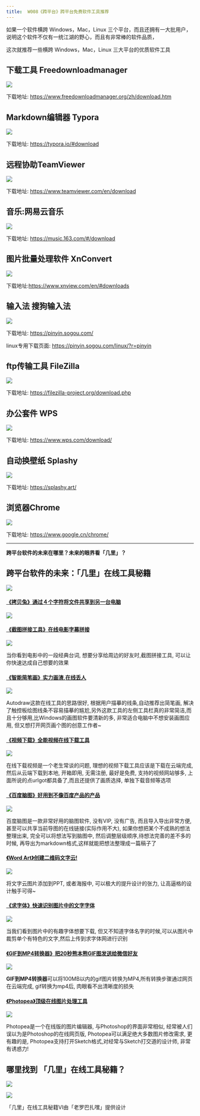 ```yaml
---
title:  W008《跨平台》跨平台免费软件工具推荐
---
```


如果一个软件横跨 Windows，Mac，Linux 三个平台，而且还拥有一大批用户，说明这个软件不仅有一统江湖的野心，而且有非常棒的软件品质，

这次就推荐一些横跨 Windows，Mac，Linux 三大平台的优质软件工具


## 下载工具 Freedownloadmanager

![](https://www.v2fy.com/asset/win-mac-liunx/fdm.png)

下载地址: https://www.freedownloadmanager.org/zh/download.htm

## Markdown编辑器 Typora

![](https://www.v2fy.com/asset/win-mac-liunx/typera.png)


下载地址: https://typora.io/#download

## 远程协助TeamViewer

![](https://www.v2fy.com/asset/win-mac-liunx/teamview.png)

下载地址: https://www.teamviewer.com/en/download

## 音乐:网易云音乐

![](https://www.v2fy.com/asset/win-mac-liunx/net-music.png)


下载地址: https://music.163.com/#/download

## 图片批量处理软件 XnConvert

![](https://www.v2fy.com/asset/win-mac-liunx/xnconvert.png)



下载地址:https://www.xnview.com/en/#downloads

## 输入法 搜狗输入法

![](https://www.v2fy.com/asset/win-mac-liunx/sougou.png)


下载地址: https://pinyin.sogou.com/

linux专用下载页面: https://pinyin.sogou.com/linux/?r=pinyin

## ftp传输工具 FileZilla


![](https://www.v2fy.com/asset/win-mac-liunx/filezilla.png)


下载地址: https://filezilla-project.org/download.php

## 办公套件 WPS


![](https://www.v2fy.com/asset/win-mac-liunx/wps.png)

下载地址: https://www.wps.com/download/

## 自动换壁纸 Splashy

![](https://www.v2fy.com/asset/win-mac-liunx/electron.png)


下载地址: https://splashy.art/




## 浏览器Chrome

![](https://www.v2fy.com/asset/win-mac-liunx/chrome.png)

下载地址: https://www.google.cn/chrome/



---

**跨平台软件的未来在哪里？未来的眼界看「几里」？**


## 跨平台软件的未来：「几里」在线工具秘籍
![](https://www.v2fy.com/asset/jili/10.png)



#### [《拷贝兔》通过４个字符将文件共享到另一台电脑](https://www.v2fy.com/p/016-copy-tool/)

![](https://www.v2fy.com/asset/016-copy-tool/copy.gif)



#### [《截图拼接工具》在线电影字幕拼接](https://www.v2fy.com/p/013-join-screenshots/)


![](https://www.v2fy.com/asset/013-join-screenshots/jietu.gif)


当你看到电影中的一段经典台词, 想要分享给周边的好友时,截图拼接工具, 可以让你快速达成自己想要的效果


#### [《智能简笔画》实力画渣,在线丢人](https://www.v2fy.com/p/010-autodraw/)


![](https://www.v2fy.com/asset/autodraw/fish.gif)


Autodraw这款在线工具的思路很好, 根据用户描摹的线条,自动推荐出简笔画, 解决了触控板绘图线条不容易描摹的尴尬,另外这款工具的左侧工具栏真的非常简洁,而且十分够用,比Windows的画图软件要清新的多, 非常适合电脑中不想安装画图应用, 但又想打开网页画个图的创意工作者~


#### [《视频下载》全能视频在线下载工具](https://www.v2fy.com/p/009-urlgot/)

![](https://www.v2fy.com/asset/urlgot/youtube.gif)


在线下载视频是一个老生常谈的问题, 理想的视频下载工具应该是下载在云端完成,然后从云端下载到本地, 开箱即用, 无需注册, 最好是免费, 支持的视频网站够多, 上面所说的点urlgot都具备了,而且还提供了画质选择, 单独下载音频等选项




#### [《百度脑图》好用到不像百度产品的产品](https://www.v2fy.com/p/005-baidunaotu/)


![](https://www.v2fy.com/asset/README/73585351-82ba5e80-44db-11ea-88e8-a817c1c7cfca.gif)

百度脑图是一款非常好用的脑图软件, 没有VIP, 没有广告, 而且导入导出非常方便, 甚至可以共享当前导图的在线链接(实际作用不大), 如果你想把某个不成熟的想法整理出来, 完全可以将想法写到脑图中, 然后调整层级顺序,待想法完善的差不多的时候, 再导出为markdown格式,这样就能把想法整理成一篇稿子了



#### [《Word Art》创建二维码文字云!](https://www.v2fy.com/p/004-word-art/)

![](https://www.v2fy.com/asset/README/73535907-a8098700-445f-11ea-94f2-5d5ce89bbb74.gif)


将文字云图片添加到PPT, 或者海报中, 可以极大的提升设计的张力, 让高逼格的设计触手可得~

#### [ 《求字体》快速识别图片中的文字字体](https://www.v2fy.com/p/003-qiuziti/)

![](https://www.v2fy.com/asset/README/73504194-8382c000-4409-11ea-93ff-b71107dc8bdf.gif)

当我们看到图片中的有趣字体想要下载, 但又不知道字体名字的时候,可以从图片中裁剪单个有特色的文字,然后上传到求字体网进行识别


 #### [《GIF到MP4转换器》把20秒熊本熊GIF图发送给微信好友](https://www.v2fy.com/p/002-gif-to-mp4/)

![](https://www.v2fy.com/asset/README/73356545-93998300-42d5-11ea-8ffa-12bc1c419436.gif)

**GIF到MP4转换器**可以将100MB以内的gif图片转换为MP4,所有转换步骤通过网页在云端完成, gif转换为mp4后, 肉眼看不出清晰度的损失


#### [《Photopea》顶级在线图片处理工具](https://www.v2fy.com/p/001-photopea/)

![](https://www.v2fy.com/asset/README/73324183-0c242380-4285-11ea-855d-b2235af6d97a.gif)

Photopea是一个在线版的图片编辑器, 与Photoshop的界面非常相似, 经常被人们误以为是Photoshop的在线网页版, Photopea可以满足绝大多数图片修改需求, 更有趣的是, Photopea支持打开Sketch格式,对经常与Sketch打交道的设计师, 非常有诱惑力!


## 哪里找到 「几里」在线工具秘籍？

![](https://www.v2fy.com/asset/jili/11.png)


![](https://www.v2fy.com/asset/jili/mockup00015.jpg)



「几里」在线工具秘籍VI由「老罗巴扎嘿」提供设计 